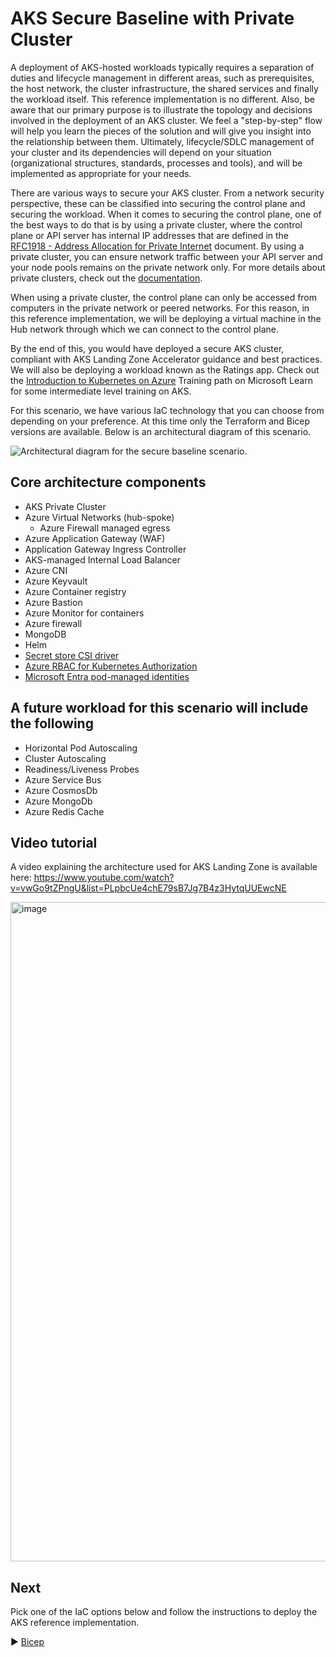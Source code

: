 # AKS Secure Baseline with Private Cluster

A deployment of AKS-hosted workloads typically requires a separation of duties and lifecycle management in different areas, such as prerequisites, the host network, the cluster infrastructure, the shared services and finally the workload itself. This reference implementation is no different. Also, be aware that our primary purpose is to illustrate the topology and decisions involved in the deployment of an AKS cluster. We feel a "step-by-step" flow will help you learn the pieces of the solution and will give you insight into the relationship between them. Ultimately, lifecycle/SDLC management of your cluster and its dependencies will depend on your situation (organizational structures, standards, processes and tools), and will be implemented as appropriate for your needs.

There are various ways to secure your AKS cluster. From a network security perspective, these can be classified into securing the control plane and securing the workload. When it comes to securing the control plane, one of the best ways to do that is by using a private cluster, where the control plane or API server has internal IP addresses that are defined in the [RFC1918 - Address Allocation for Private Internet](https://datatracker.ietf.org/doc/html/rfc1918) document. By using a private cluster, you can ensure network traffic between your API server and your node pools remains on the private network only. For more details about private clusters, check out the [documentation](https://learn.microsoft.com/azure/aks/private-clusters).

When using a private cluster, the control plane can only be accessed from computers in the private network or peered networks. For this reason, in this reference implementation, we will be deploying a virtual machine in the Hub network through which we can connect to the control plane.

By the end of this, you would have deployed a secure AKS cluster, compliant with AKS Landing Zone Accelerator guidance and best practices. We will also be deploying a workload known as the Ratings app. Check out the [Introduction to Kubernetes on Azure](https://learn.microsoft.com/training/paths/intro-to-kubernetes-on-azure/) Training path on Microsoft Learn  for some intermediate level training on AKS.

For this scenario, we have various IaC technology that you can choose from depending on your preference. At this time only the Terraform and Bicep versions are available. Below is an architectural diagram of this scenario.

![Architectural diagram for the secure baseline scenario.](./media/AKS-private-cluster-scenario.jpg)

## Core architecture components
* AKS Private Cluster
* Azure Virtual Networks (hub-spoke)
  * Azure Firewall managed egress
* Azure Application Gateway (WAF)
* Application Gateway Ingress Controller
* AKS-managed Internal Load Balancer
* Azure CNI
* Azure Keyvault
* Azure Container registry
* Azure Bastion
* Azure Monitor for containers
* Azure firewall
* MongoDB 
* Helm
* [Secret store CSI driver](https://learn.microsoft.com/azure/aks/csi-secrets-store-driver)
* [Azure RBAC for Kubernetes Authorization](https://learn.microsoft.com/azure/aks/manage-azure-rbac)
* [Microsoft Entra pod-managed identities](https://learn.microsoft.com/azure/aks/use-azure-ad-pod-identity)

## A future workload for this scenario will include the following 
* Horizontal Pod Autoscaling
* Cluster Autoscaling
* Readiness/Liveness Probes
* Azure Service Bus
* Azure CosmosDb
* Azure MongoDb
* Azure Redis Cache

## Video tutorial

A video explaining the architecture used for AKS Landing Zone is available here: https://www.youtube.com/watch?v=vwGo9tZPngU&list=PLpbcUe4chE79sB7Jg7B4z3HytqUUEwcNE

<img width="1055" alt="image" src="https://user-images.githubusercontent.com/6548359/235442137-87b26450-ab06-48cf-89b0-2cf205276e15.png">

## Next
Pick one of the IaC options below and follow the instructions to deploy the AKS reference implementation.

:arrow_forward: [Bicep](./Bicep)
